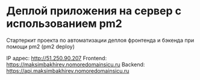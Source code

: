 # Деплой приложения на сервер с использованием pm2

Стартеркит проекта по автоматизации деплоя фронтенда и бэкенда при помощи pm2 (pm2 deploy)

IP адрес: http://51.250.90.207
Frontend: https://maksimbakhirev.nomoredomainsicu.ru
Backend: https://api.maksimbakhirev.nomoredomainsicu.ru

